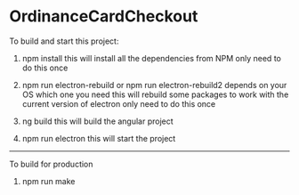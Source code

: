 # OrdinanceCardCheckout

To build and start this project:
1. npm install
this will install all the dependencies from NPM
only need to do this once

2. npm run electron-rebuild or npm run electron-rebuild2
depends on your OS which one you need
this will rebuild some packages to work with the current version of electron
only need to do this once

3. ng build
this will build the angular project

4. npm run electron
this will start the project

-------------------
To build for production
1. npm run make